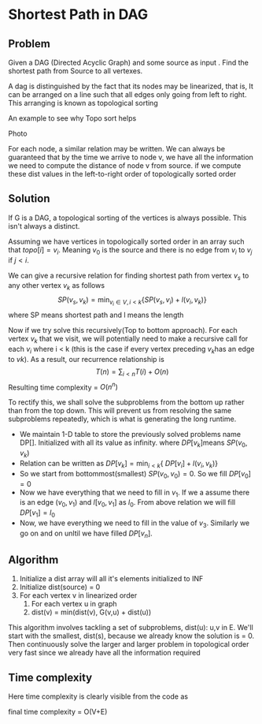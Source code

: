 # Shortest Path in DAG

## Problem 

Given a DAG (Directed Acyclic Graph) and some source as input . Find the shortest path from Source to all vertexes. 

A dag is distinguished by the fact that its nodes may be linearized, that is, It can be arranged on a line such that  all edges only going from left to right. This arranging is known as topological sorting

An example to see why Topo sort helps

Photo



For each node, a similar relation may be written. We can always be guaranteed that by the time we arrive to node v, we have all the information we need to compute the distance of node v from source. if we compute these dist values in the left-to-right order of topologically sorted order 

## Solution

If G is a DAG, a topological sorting of the vertices is always possible. This isn't always a distinct.

Assuming we have vertices in topologically sorted order in an array such that $topo[i] = v_i$​. Meaning $v_0$ is the source and there is no edge from $v_i$ to $v_j$ if $j <i$.

We can give a recursive relation for finding shortest path from vertex $v_s$ to any other vertex $v_k$ as follows
$$
SP(v_s,v_k) = \min_{v_i \in V,i < k}\{SP(v_s,v_i) + l(v_i,v_k)\}
$$
where SP means shortest path and l means the length

Now if we try solve this recursively(Top to bottom approach). For each vertex $v_k$​ that we visit, we will potentially need to make a recursive call for each $v_i$​ where i < k (this is the case if every vertex preceding $v_k$​has an edge to $vk$​). As a result, our recurrence relationship is
$$
T(n) = \sum_{i<n}T(i) + O(n)
$$
Resulting time complexity = $O(n^n)$

To rectify this, we shall solve the subproblems from the bottom up rather than from the top down. This will prevent us from resolving the same subproblems repeatedly, which is what is generating the long runtime.

* We maintain 1-D table to store the previously solved problems name DP[]. Initialized with all its value as infinity. where $DP[v_k]$​​ means $SP(v_0,v_k)$
* Relation can be written as $DP[v_k] = \min_{i<k}\{\ DP[v_i] + l(v_i,v_k)\}$​
* So we start from bottommost(smallest) $SP(v_0,v_0) = 0$​. So we fill $DP[v_0] = 0$
* Now we have everything that we need to fill in $v_1$. If we a assume there is an edge $(v_0, v_1)$ and $l[v_0,v_1]$ as $l_0$. From above relation we will fill $DP[v_1] = l_0$
* Now, we have everything we need to fill in the value of $v_3$. Similarly we go on and on unltil we have filled $DP[v_n]$.

## Algorithm

1. Initialize a dist array will all it's elements initialized to INF
2. Initialize dist(source) = 0
3. For each vertex v in linearized order
   1.  For each vertex u in graph
      1. dist(v) = min(dist(v), G(v,u) + dist(u))

This algorithm involves tackling a set of subproblems, dist(u): u,v in E.
We'll start with the smallest, dist(s), because we already know the solution is = 0. Then continuously solve the larger and larger problem in topological order very fast since we already have all the information required

## Time complexity

Here time complexity is clearly visible from the code as

 final time complexity = O(V+E)


